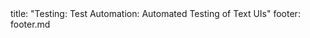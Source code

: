 <frontmatter>
title: "Testing: Test Automation: Automated Testing of Text UIs"
footer: footer.md
</frontmatter>

<include src="navbar.md" boilerplate />

<include src="unit-inPage-asFlat.md" boilerplate />